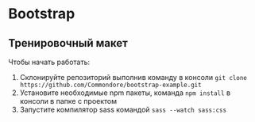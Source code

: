 # Bootstrap
## Тренировочный макет

Чтобы начать работать:
1. Склонируйте репозиторий выполнив команду в консоли `git clone https://github.com/Commondore/bootstrap-example.git`
2. Установите необходимые npm пакеты, команда `npm install` в консоли в папке с проектом
3. Запустите компилятор sass командой `sass --watch sass:css`
